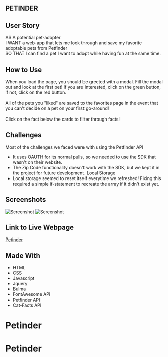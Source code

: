 ## PETINDER

## User Story
AS A potential pet-adopter <br>
I WANT a web-app that lets me look through and save my favorite adoptable pets from Petfinder <br>
SO THAT I can find a pet I want to adopt while having fun at the same time. <br>

## How to Use
When you load the page, you should be greeted with a modal. Fill the modal out and look at the first pet! If you are interested, click on the green button, if not, click on the red button.<br><br>
All of the pets you "liked" are saved to the favorites page in the event that you can't decide on a pet on your first go-around!
<br><br>
Click on the fact below the cards to filter through facts!

## Challenges
Most of the challenges we faced were with using the Petfinder API
- It uses OAUTH for its normal pulls, so we needed to use the SDK that wasn't on their website. 
- The Zip Code functionality doesn't work with the SDK, but we kept it in the project for future development.
Local Storage
- Local storage seemed to reset itself everytime we refreshed! Fixing this required a simple if-statement to recreate the array if it didn't exist yet. 

## Screenshots
![Screenshot](https://user-images.githubusercontent.com/93559764/149424590-06d346ce-e521-419b-b4f5-078ce173c967.png)
![Screenshot](https://user-images.githubusercontent.com/93559764/149424670-4f92738c-1fc8-4dca-b447-407b895d9ce5.png)


## Link to Live Webpage
[Petinder](https://nhaninasser.github.io/Petinder/) 

## Made With
- HTML
- CSS
- Javascript
- Jquery
- Bulma
- FontAwesome API
- Petfinder API
- Cat-Facts API
# Petinder
# Petinder
